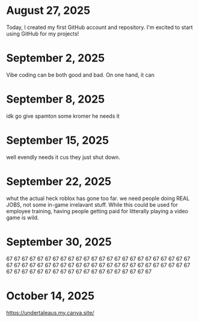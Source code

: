 # August 27, 2025 
Today, I created my first GitHub account and repository. I'm excited to start using GitHub for my projects!
# September 2, 2025 
Vibe coding can be both good and bad. On one hand, it can 
# September 8, 2025
idk go give spamton some kromer he needs it
# September 15, 2025
well evendly needs it cus they just shut down. 
# September 22, 2025
whut the actual heck roblox has gone too far. we need people doing REAL JOBS, not some in-game irrelavant stuff. While this could be used for employee training, having people getting paid for litterally playing a video game is wild.
# September 30, 2025
67 67 67 67 67 67 67 67 67 67 67 67 67 67 67 67 67 67 67 67 67 67 67 67 67 67 67 67 67 67 67 67 67 67 67 67 67 67 67 67 67 67 67 67 67 67 67 67 67 67 67 67 67 67 67 67 67 67 67 67 67 67 67 67 67 67 67
# October 14, 2025
https://undertaleaus.my.canva.site/
